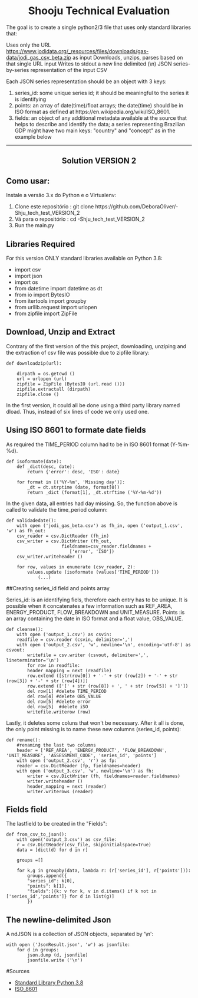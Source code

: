 <h1 align="center">
Shooju Technical Evaluation
</h1>

The goal is to create a single python2/3 file that uses only standard libraries that:

Uses only the URL https://www.jodidata.org/_resources/files/downloads/gas-data/jodi_gas_csv_beta.zip as input
Downloads, unzips, parses based on that single URL input
Writes to stdout a new line delimited (\n) JSON series-by-series representation of the input CSV

Each JSON series representation should be an object with 3 keys:

<ol>
<li>series_id: some unique series id; it should be meaningful to the series it is identifying</li>
<li>points: an array of date(time)/float arrays; the date(time) should be in ISO format as defined at https://en.wikipedia.org/wiki/ISO_8601.</li>
<li>fields: an object of any additional metadata available at the source that helps to describe and identify the data; a series representing Brazilian GDP might have two main keys: "country" and "concept" as in the example below</li>
</ol>


--------------------------------------------------

<h2 align="center">
Solution VERSION 2
</h2>

## Como usar:

Instale a versão 3.x do Python e o Virtualenv:

<ol>
<li> Clone este repositório : git clone https://github.com/DeboraOliver/-Shju_tech_test_VERSION_2
<li> Vá para o repositório : cd -Shju_tech_test_VERSION_2
<li> Run the main.py
</ol>

## Libraries Required

For this version ONLY standard libraries available on Python 3.8:

<ul>
<li>import csv</li>
<li>import json</li>
<li>import os</li>
<li>from datetime import datetime as dt</li>
<li>from io import BytesIO</li>
<li>from itertools import groupby</li>
<li>from urllib.request import urlopen</li>
<li>from zipfile import ZipFile</li>
</ul>

## Download, Unzip and Extract

Contrary of the first version of the this project, downloading, unziping and the extraction of csv file was possible due to zipfile library:

	def downloadzip(url):

		dirpath = os.getcwd ()
		url = urlopen (url)
		zipfile = ZipFile (BytesIO (url.read ()))
		zipfile.extractall (dirpath)
		zipfile.close ()

In the first version, it could all be done using a third party library named dload. Thus, instead of six lines of code we only used one. 

## Using ISO 8601 to formate date fields

As required the TIME_PERIOD column had to be in ISO 8601 format (Y-%m-%d). 

	def isoformate(date):
		def _dict(desc, date):
			return {'error': desc, 'ISO': date}

		for format in [('%Y-%m', 'Missing day')]:
			_dt = dt.strptime (date, format[0])
			return _dict (format[1], _dt.strftime ('%Y-%m-%d'))
			
In the given data, all entries had day missing. So, the function above is called to validate the time_period column:

	def validadedate():
	    with open ('jodi_gas_beta.csv') as fh_in, open ('output_1.csv', 'w') as fh_out:
		csv_reader = csv.DictReader (fh_in)
		csv_writer = csv.DictWriter (fh_out,
					     fieldnames=csv_reader.fieldnames +
							['error', 'ISO'])
		csv_writer.writeheader ()

		for row, values in enumerate (csv_reader, 2):
		    values.update (isoformate (values['TIME_PERIOD']))
				(...)
		
		
##Creating series_id field and points array

Series_id: is an identifying fiels, therefore each entry has to be unique. It is possible when it concatenates a few information such as REF_AREA, ENERGY_PRODUCT, FLOW_BREAKDOWN and UNIT_MEASURE.
Points :is an array containing the date in ISO format and a float value, OBS_VALUE.

	def cleanse():
	    with open ('output_1.csv') as csvin:
		readfile = csv.reader (csvin, delimiter=',')
		with open ('output_2.csv', 'w', newline='\n', encoding='utf-8') as csvout:
		    writefile = csv.writer (csvout, delimiter=',', lineterminator='\n')
		    for row in readfile:
			header_mapping = next (readfile)
			row.extend ([str(row[0]) + '-' + str (row[2]) + '-' + str (row[3]) + '-' + str (row[4])])
			row.extend (['[' + str (row[8]) + ', ' + str (row[5]) + ']'])
			del row[1] #delete TIME_PERIOD
			del row[4] #delete OBS_VALUE
			del row[5] #delete error
			del row[5]  #delete iSO
			writefile.writerow (row)

 Lastly, it deletes some coluns that won't be necessary. After it all is done, the only point missing is to name these new columns (series_id, points):
 
	def rename():
	    #renaming the last two columns
	    header = ['REF_AREA', 'ENERGY_PRODUCT', 'FLOW_BREAKDOWN', 'UNIT_MEASURE', 'ASSESSMENT_CODE', 'series_id', 'points']
	    with open ('output_2.csv', 'r') as fp:
		reader = csv.DictReader (fp, fieldnames=header)
		with open ('output_3.csv', 'w', newline='\n') as fh:
		    writer = csv.DictWriter (fh, fieldnames=reader.fieldnames)
		    writer.writeheader ()
		    header_mapping = next (reader)
		    writer.writerows (reader)
			
## Fields field

The lastfield to be created in the "Fields":

	def from_csv_to_json():
	    with open('output_3.csv') as csv_file:
		r = csv.DictReader(csv_file, skipinitialspace=True)
		data = [dict(d) for d in r]

		groups =[]

		for k,g in groupby(data, lambda r: (r['series_id'], r['points'])):
		    groups.append({
			"series_id": k[0],
			"points": k[1],
			"fields":[{k: v for k, v in d.items() if k not in ['series_id','points']} for d in list(g)]
		    })
			
## The newline-delimited Json

 A ndJSON is a collection of JSON objects, separated by '\n': 
 
	with open ('JsonResult.json', 'w') as jsonfile:
		for d in groups:
		    json.dump (d, jsonfile)
		    jsonfile.write ('\n')


#Sources

<ul>
<li><a href="https://docs.python.org/3/library/">Standard Library Python 3.8</a></li>
<li><a href="https://en.wikipedia.org/wiki/Time_series"> ISO_8601</a></li>
